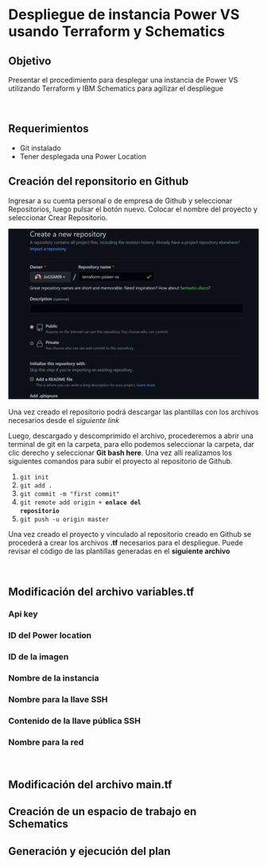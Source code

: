 # Despliegue de instancia Power VS usando Terraform y Schematics
## Objetivo

Presentar el procedimiento para desplegar una instancia de Power VS utilizando Terraform y IBM Schematics para agilizar el despliegue

<br/> 

## Requerimientos
- Git instalado
- Tener desplegada una Power Location

## Creación del reponsitorio en Github

Ingresar a su cuenta personal o de empresa de Github y seleccionar Repositorios, luego pulsar el botón nuevo.
Colocar el nombre del proyecto y seleccionar Crear Repositorio. 

<p align="center"><img width="600" src="https://github.com/JoCGM09/power-vs-terraform-IBM/blob/master/images/github1.png"></p>

Una vez creado el repositorio podrá descargar las plantillas con los archivos necesarios desde el *siguiente link*

Luego, descargado y descomprimido el archivo, procederemos a abrir una terminal de git en la carpeta, para ello podemos seleccionar la carpeta, dar clic derecho y seleccionar **Git bash here**.
Una vez allí realizamos los siguientes comandos para subir el proyecto al repositorio de Github.

1. <code>git init</code>
2. <code>git add .</code>
3. <code>git commit -m "first commit"</code>
4. <code>git remote add origin + <b>enlace del repositorio</b></code>
5. <code>git push -u origin master</b></code>

Una vez creado el proyecto y vinculado al repositorio creado en Github se procederá a crear los archivos **.tf** necesarios para el despliegue.
Puede revisar el código de las plantillas generadas en el **siguiente archivo** 

<br />

## Modificación del archivo variables.tf

### Api key

### ID del Power location

### ID de la imagen 

### Nombre de la instancia

### Nombre para la llave SSH

### Contenido de la llave pública SSH

### Nombre para la red

<br />

## Modificación del archivo main.tf
## Creación de un espacio de trabajo en Schematics
## Generación y ejecución del plan 
